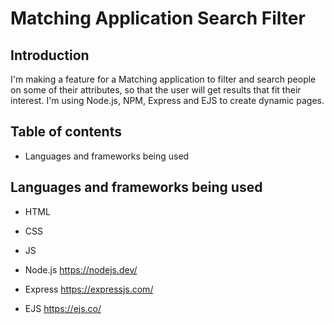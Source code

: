 # Matching Application Search Filter

## Introduction
I'm making a feature for a Matching application to filter and search people on some of their attributes, so that the user will get results that fit their interest. I'm using Node.js, NPM, Express and EJS to create dynamic pages.

## Table of contents
* Languages and frameworks being used

## Languages and frameworks being used
* HTML
* CSS
* JS

* Node.js https://nodejs.dev/
* Express https://expressjs.com/
* EJS https://ejs.co/

